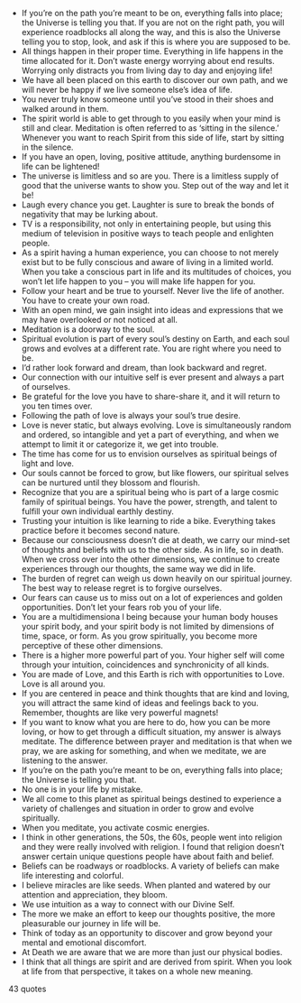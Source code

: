  - If you’re on the path you’re meant to be on, everything falls into place; the Universe is telling you that. If you are not on the right path, you will experience roadblocks all along the way, and this is also the Universe telling you to stop, look, and ask if this is where you are supposed to be.
 - All things happen in their proper time. Everything in life happens in the time allocated for it. Don’t waste energy worrying about end results. Worrying only distracts you from living day to day and enjoying life!
 - We have all been placed on this earth to discover our own path, and we will never be happy if we live someone else’s idea of life.
 - You never truly know someone until you’ve stood in their shoes and walked around in them.
 - The spirit world is able to get through to you easily when your mind is still and clear. Meditation is often referred to as ‘sitting in the silence.’ Whenever you want to reach Spirit from this side of life, start by sitting in the silence.
 - If you have an open, loving, positive attitude, anything burdensome in life can be lightened!
 - The universe is limitless and so are you. There is a limitless supply of good that the universe wants to show you. Step out of the way and let it be!
 - Laugh every chance you get. Laughter is sure to break the bonds of negativity that may be lurking about.
 - TV is a responsibility, not only in entertaining people, but using this medium of television in positive ways to teach people and enlighten people.
 - As a spirit having a human experience, you can choose to not merely exist but to be fully conscious and aware of living in a limited world. When you take a conscious part in life and its multitudes of choices, you won’t let life happen to you – you will make life happen for you.
 - Follow your heart and be true to yourself. Never live the life of another. You have to create your own road.
 - With an open mind, we gain insight into ideas and expressions that we may have overlooked or not noticed at all.
 - Meditation is a doorway to the soul.
 - Spiritual evolution is part of every soul’s destiny on Earth, and each soul grows and evolves at a different rate. You are right where you need to be.
 - I’d rather look forward and dream, than look backward and regret.
 - Our connection with our intuitive self is ever present and always a part of ourselves.
 - Be grateful for the love you have to share-share it, and it will return to you ten times over.
 - Following the path of love is always your soul’s true desire.
 - Love is never static, but always evolving. Love is simultaneously random and ordered, so intangible and yet a part of everything, and when we attempt to limit it or categorize it, we get into trouble.
 - The time has come for us to envision ourselves as spiritual beings of light and love.
 - Our souls cannot be forced to grow, but like flowers, our spiritual selves can be nurtured until they blossom and flourish.
 - Recognize that you are a spiritual being who is part of a large cosmic family of spiritual beings. You have the power, strength, and talent to fulfill your own individual earthly destiny.
 - Trusting your intuition is like learning to ride a bike. Everything takes practice before it becomes second nature.
 - Because our consciousness doesn’t die at death, we carry our mind-set of thoughts and beliefs with us to the other side. As in life, so in death. When we cross over into the other dimensions, we continue to create experiences through our thoughts, the same way we did in life.
 - The burden of regret can weigh us down heavily on our spiritual journey. The best way to release regret is to forgive ourselves.
 - Our fears can cause us to miss out on a lot of experiences and golden opportunities. Don’t let your fears rob you of your life.
 - You are a multidimensiona l being because your human body houses your spirit body, and your spirit body is not limited by dimensions of time, space, or form. As you grow spiritually, you become more perceptive of these other dimensions.
 - There is a higher more powerful part of you. Your higher self will come through your intuition, coincidences and synchronicity of all kinds.
 - You are made of Love, and this Earth is rich with opportunities to Love. Love is all around you.
 - If you are centered in peace and think thoughts that are kind and loving, you will attract the same kind of ideas and feelings back to you. Remember, thoughts are like very powerful magnets!
 - If you want to know what you are here to do, how you can be more loving, or how to get through a difficult situation, my answer is always meditate. The difference between prayer and meditation is that when we pray, we are asking for something, and when we meditate, we are listening to the answer.
 - If you’re on the path you’re meant to be on, everything falls into place; the Universe is telling you that.
 - No one is in your life by mistake.
 - We all come to this planet as spiritual beings destined to experience a variety of challenges and situation in order to grow and evolve spiritually.
 - When you meditate, you activate cosmic energies.
 - I think in other generations, the 50s, the 60s, people went into religion and they were really involved with religion. I found that religion doesn’t answer certain unique questions people have about faith and belief.
 - Beliefs can be roadways or roadblocks. A variety of beliefs can make life interesting and colorful.
 - I believe miracles are like seeds. When planted and watered by our attention and appreciation, they bloom.
 - We use intuition as a way to connect with our Divine Self.
 - The more we make an effort to keep our thoughts positive, the more pleasurable our journey in life will be.
 - Think of today as an opportunity to discover and grow beyond your mental and emotional discomfort.
 - At Death we are aware that we are more than just our physical bodies.
 - I think that all things are spirit and are derived from spirit. When you look at life from that perspective, it takes on a whole new meaning.

43 quotes